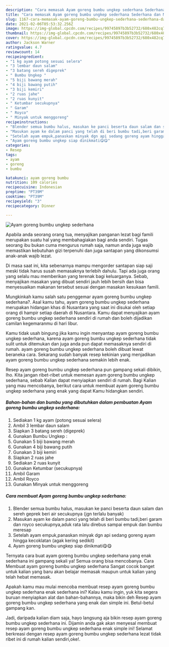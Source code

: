 ```yaml
---
description: "Cara memasak Ayam goreng bumbu ungkep sederhana Sederhana dan Mudah Dibuat"
title: "Cara memasak Ayam goreng bumbu ungkep sederhana Sederhana dan Mudah Dibuat"
slug: 1167-cara-memasak-ayam-goreng-bumbu-ungkep-sederhana-sederhana-dan-mudah-dibuat
date: 2021-02-06T05:53:32.256Z
image: https://img-global.cpcdn.com/recipes/99745897b3b52732/680x482cq70/ayam-goreng-bumbu-ungkep-sederhana-foto-resep-utama.jpg
thumbnail: https://img-global.cpcdn.com/recipes/99745897b3b52732/680x482cq70/ayam-goreng-bumbu-ungkep-sederhana-foto-resep-utama.jpg
cover: https://img-global.cpcdn.com/recipes/99745897b3b52732/680x482cq70/ayam-goreng-bumbu-ungkep-sederhana-foto-resep-utama.jpg
author: Jackson Warner
ratingvalue: 4.7
reviewcount: 14
recipeingredient:
- "1 kg ayam potong sesuai selera"
- "3 lembar daun salam"
- "3 batang sereh digeprek"
- " Bumbu Ungkep "
- "5 biji bawang merah"
- "4 biji bawang putih"
- "3 biji kemiri"
- "2 ruas jahe"
- "2 ruas kunyit"
- " Ketumbar secukupnya"
- " Garam"
- " Royco"
- " Minyak untuk menggoreng"
recipeinstructions:
- "Blender semua bumbu halus, masukan ke panci beserta daun salam dan sereh geprek beri air secukupnya (jgn terlalu banyak)"
- "Masukan ayam ke dalam panci yang telah di beri bumbu tadi,beri garam dan royco secukupnya,aduk rata lalu direbus sampai empuk dan bumbu meresap"
- "Setelah ayam empuk,panaskan minyak dgn api sedang goreng ayam hingga kecoklatan (agak kering sedikit)"
- "Ayam goreng bumbu ungkep siap dinikmati😋😋"
categories:
- Resep
tags:
- ayam
- goreng
- bumbu

katakunci: ayam goreng bumbu 
nutrition: 109 calories
recipecuisine: Indonesian
preptime: "PT39M"
cooktime: "PT39M"
recipeyield: "3"
recipecategory: Dinner

---
```



![Ayam goreng bumbu ungkep sederhana](https://img-global.cpcdn.com/recipes/99745897b3b52732/680x482cq70/ayam-goreng-bumbu-ungkep-sederhana-foto-resep-utama.jpg)

Apabila anda seorang orang tua, menyajikan panganan lezat bagi famili merupakan suatu hal yang membahagiakan bagi anda sendiri. Tugas seorang ibu bukan cuma mengurus rumah saja, namun anda juga wajib memastikan kebutuhan gizi terpenuhi dan juga santapan yang dikonsumsi anak-anak wajib lezat.

Di masa  saat ini, kita sebenarnya mampu mengorder santapan siap saji meski tidak harus susah memasaknya terlebih dahulu. Tapi ada juga orang yang selalu mau memberikan yang terenak bagi keluarganya. Sebab, menyajikan masakan yang dibuat sendiri jauh lebih bersih dan bisa menyesuaikan makanan tersebut sesuai dengan masakan kesukaan famili. 



Mungkinkah kamu salah satu penggemar ayam goreng bumbu ungkep sederhana?. Asal kamu tahu, ayam goreng bumbu ungkep sederhana merupakan hidangan khas di Nusantara yang saat ini disukai oleh setiap orang di hampir setiap daerah di Nusantara. Kamu dapat menyajikan ayam goreng bumbu ungkep sederhana sendiri di rumah dan boleh dijadikan camilan kegemaranmu di hari libur.

Kamu tidak usah bingung jika kamu ingin menyantap ayam goreng bumbu ungkep sederhana, karena ayam goreng bumbu ungkep sederhana tidak sulit untuk ditemukan dan juga anda pun dapat memasaknya sendiri di rumah. ayam goreng bumbu ungkep sederhana boleh dibuat lewat beraneka cara. Sekarang sudah banyak resep kekinian yang menjadikan ayam goreng bumbu ungkep sederhana semakin lebih enak.

Resep ayam goreng bumbu ungkep sederhana pun gampang sekali dibikin, lho. Kita jangan ribet-ribet untuk memesan ayam goreng bumbu ungkep sederhana, sebab Kalian dapat menyiapkan sendiri di rumah. Bagi Kalian yang mau mencobanya, berikut cara untuk membuat ayam goreng bumbu ungkep sederhana yang enak yang dapat Kamu hidangkan sendiri.

<!--inarticleads1-->

##### Bahan-bahan dan bumbu yang dibutuhkan dalam pembuatan Ayam goreng bumbu ungkep sederhana:

1. Sediakan 1 kg ayam (potong sesuai selera)
1. Ambil 3 lembar daun salam
1. Siapkan 3 batang sereh (digeprek)
1. Gunakan  Bumbu Ungkep :
1. Gunakan 5 biji bawang merah
1. Gunakan 4 biji bawang putih
1. Gunakan 3 biji kemiri
1. Siapkan 2 ruas jahe
1. Sediakan 2 ruas kunyit
1. Gunakan  Ketumbar (secukupnya)
1. Ambil  Garam
1. Ambil  Royco
1. Gunakan  Minyak untuk menggoreng




<!--inarticleads2-->

##### Cara membuat Ayam goreng bumbu ungkep sederhana:

1. Blender semua bumbu halus, masukan ke panci beserta daun salam dan sereh geprek beri air secukupnya (jgn terlalu banyak)
1. Masukan ayam ke dalam panci yang telah di beri bumbu tadi,beri garam dan royco secukupnya,aduk rata lalu direbus sampai empuk dan bumbu meresap
1. Setelah ayam empuk,panaskan minyak dgn api sedang goreng ayam hingga kecoklatan (agak kering sedikit)
1. Ayam goreng bumbu ungkep siap dinikmati😋😋




Ternyata cara buat ayam goreng bumbu ungkep sederhana yang enak sederhana ini gampang sekali ya! Semua orang bisa mencobanya. Cara Membuat ayam goreng bumbu ungkep sederhana Sangat cocok banget untuk kalian yang baru akan belajar memasak maupun untuk kalian yang telah hebat memasak.

Apakah kamu mau mulai mencoba membuat resep ayam goreng bumbu ungkep sederhana enak sederhana ini? Kalau kamu ingin, yuk kita segera buruan menyiapkan alat dan bahan-bahannya, maka bikin deh Resep ayam goreng bumbu ungkep sederhana yang enak dan simple ini. Betul-betul gampang kan. 

Jadi, daripada kalian diam saja, hayo langsung aja bikin resep ayam goreng bumbu ungkep sederhana ini. Dijamin anda gak akan menyesal membuat resep ayam goreng bumbu ungkep sederhana enak simple ini! Selamat berkreasi dengan resep ayam goreng bumbu ungkep sederhana lezat tidak ribet ini di rumah kalian sendiri,oke!.


